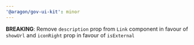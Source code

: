 ```yaml
---
'@aragon/gov-ui-kit': minor
---
```


**BREAKING**: Remove `description` prop from `Link` component in favour of `showUrl` and `iconRight` prop in favour of
`isExternal`
